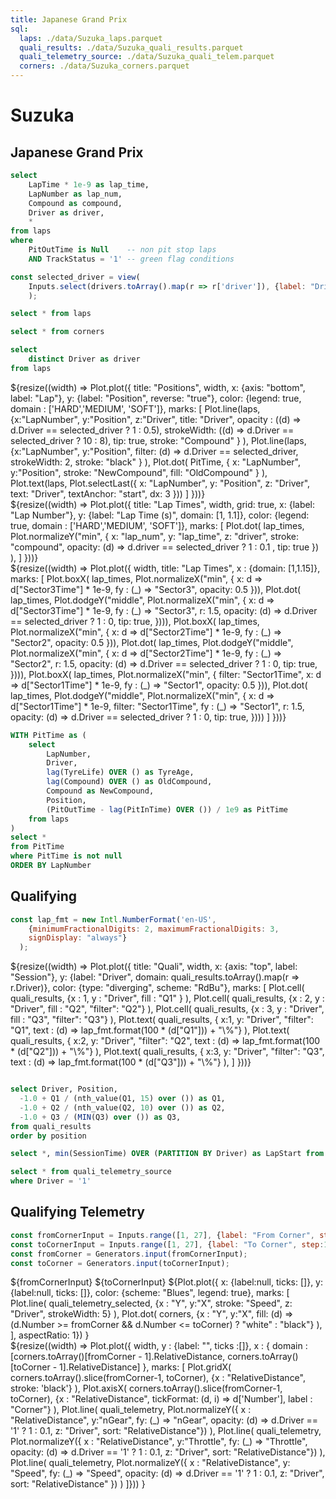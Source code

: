 ```yaml
---
title: Japanese Grand Prix
sql:
  laps: ./data/Suzuka_laps.parquet
  quali_results: ./data/Suzuka_quali_results.parquet
  quali_telemetry_source: ./data/Suzuka_quali_telem.parquet
  corners: ./data/Suzuka_corners.parquet
---
```


<div class="hero">
<h1> Suzuka </h1>
<h2> Japanese Grand Prix </h2>
</div>

```sql id=lap_times
select 
    LapTime * 1e-9 as lap_time, 
    LapNumber as lap_num, 
    Compound as compound, 
    Driver as driver, 
    *
from laps
where 
    PitOutTime is Null    -- non pit stop laps
    AND TrackStatus = '1' -- green flag conditions
```

```js
const selected_driver = view(
    Inputs.select(drivers.toArray().map(r => r['driver']), {label: "Driver:", value: 'VER'})
    );
```

```sql id=laps
select * from laps
```

```sql id=corners
select * from corners
```

```sql id=drivers
select 
    distinct Driver as driver
from laps
```

<div class="grid grid-cols-2">
<div class="card"> 
    ${resize((width) => Plot.plot({
        title: "Positions",
        width, 
        x: {axis: "bottom", label: "Lap"},
        y: {label: "Position", reverse: "true"},
        color: {legend: true, domain : ['HARD','MEDIUM', 'SOFT']},
        marks: [
            Plot.line(laps, 
              {x:"LapNumber", y:"Position", z:"Driver", title: "Driver",
              opacity : ((d) => d.Driver == selected_driver ? 1 : 0.5), 
              strokeWidth: ((d) => d.Driver == selected_driver ? 10 : 8), tip: true,
              stroke: "Compound"
              }
            ),
            Plot.line(laps, 
              {x:"LapNumber", y:"Position", 
              filter: (d) => d.Driver == selected_driver,
              strokeWidth: 2,
              stroke: "black"
              }
            ),
            Plot.dot(
              PitTime, {
                x: "LapNumber", y:"Position",
                stroke: "NewCompound", 
                fill: "OldCompound"
              }
            ),
            Plot.text(laps, Plot.selectLast({
              x: "LapNumber",
              y: "Position",
              z: "Driver",
              text: "Driver",
              textAnchor: "start",
              dx: 3
            }))
        ]
    }))}
</div>

<div class = "card">
<div>
${resize((width) => Plot.plot({
      title: "Lap Times",
      width,
      grid: true,
      x: {label: "Lap Number"},
      y: {label: "Lap Time (s)", domain: [1, 1.1]},
      color: {legend: true, domain : ['HARD','MEDIUM', 'SOFT']},
      marks: [
        Plot.dot(
            lap_times, 
            Plot.normalizeY("min", {
              x: "lap_num", y: "lap_time", z: "driver",
              stroke: "compound", 
              opacity: (d) => d.driver == selected_driver ? 1 : 0.1 ,
              tip: true
              })
        ), 
      ]
    }))}
</div>


</div>

<div class="card" style="grid-column: span 3; height: fit-content;"> 
  ${resize((width) => 
    Plot.plot({
      width, 
      title: "Lap Times",
      x : {domain: [1,1.15]},
      marks: [
        Plot.boxX(
          lap_times, 
          Plot.normalizeX("min", {
            x: d => d["Sector3Time"] * 1e-9, 
            fy : (_) => "Sector3",
            opacity: 0.5 
          })),
        Plot.dot(
          lap_times, 
          Plot.dodgeY("middle", 
            Plot.normalizeX("min", {
              x: d => d["Sector3Time"] * 1e-9, 
              fy : (_) => "Sector3",
              r: 1.5,
              opacity: (d) => d.Driver == selected_driver ? 1 : 0,
              tip: true,
          }))),
        Plot.boxX(
          lap_times, 
          Plot.normalizeX("min", {
            x: d => d["Sector2Time"] * 1e-9, 
            fy : (_) => "Sector2",
            opacity: 0.5 
          })),
      Plot.dot(
          lap_times, 
          Plot.dodgeY("middle", 
            Plot.normalizeX("min", {
              x: d => d["Sector2Time"] * 1e-9, 
              fy : (_) => "Sector2",
              r: 1.5,
              opacity: (d) => d.Driver == selected_driver ? 1 : 0,
              tip: true,
          }))), 
      Plot.boxX(
          lap_times, 
          Plot.normalizeX("min", {
            filter: "Sector1Time",
            x: d => d["Sector1Time"] * 1e-9, 
            fy : (_) => "Sector1",
            opacity: 0.5
          })),
      Plot.dot(
          lap_times, 
          Plot.dodgeY("middle", 
            Plot.normalizeX("min", {
              x: d => d["Sector1Time"] * 1e-9, 
              filter: "Sector1Time",
              fy : (_) => "Sector1",
              r: 1.5,
              opacity: (d) => d.Driver == selected_driver ? 1 : 0,
              tip: true,
          })))
      ]
    }))}
</div>

</div>


```sql id=PitTime
WITH PitTime as (
    select 
        LapNumber,
        Driver,
        lag(TyreLife) OVER () as TyreAge,
        lag(Compound) OVER () as OldCompound,
        Compound as NewCompound,
        Position,
        (PitOutTime - lag(PitInTime) OVER ()) / 1e9 as PitTime
    from laps
) 
select * 
from PitTime
where PitTime is not null
ORDER BY LapNumber
```

## Qualifying

```js
const lap_fmt = new Intl.NumberFormat('en-US', 
    {minimumFractionalDigits: 2, maximumFractionalDigits: 3, 
    signDisplay: "always"}
  );
```
<div class="grid grid-cols-2">
<div class="card"> 
    ${resize((width) => Plot.plot({
        title: "Quali",
        width, 
        x: {axis: "top", label: "Session"},
        y: {label: "Driver", domain: quali_results.toArray().map(r => r.Driver)},
        color: {type: "diverging", scheme: "RdBu"},
        marks: [
            Plot.cell(
              quali_results,
              {x : 1, y : "Driver",  fill : "Q1" }
            ),
            Plot.cell(
              quali_results,
              {x : 2, y : "Driver", fill : "Q2", "filter": "Q2"}
            ),
            Plot.cell(
              quali_results, 
              {x : 3, y : "Driver", fill : "Q3", "filter": "Q3"}
            ),
            Plot.text(
              quali_results,
              { x:1, y: "Driver", 
                "filter": "Q1",
                text : (d) => lap_fmt.format(100 * (d["Q1"])) + "\%"}
            ),
            Plot.text(
              quali_results,
              { x:2, y: "Driver",
                "filter": "Q2", 
                text : (d) => lap_fmt.format(100 * (d["Q2"])) + "\%"}
            ),
            Plot.text(
              quali_results,
              { x:3, y: "Driver", 
                "filter": "Q3",
                text : (d) => lap_fmt.format(100 * (d["Q3"])) + "\%"}
            ),
        ]
    }))}
  </div> 
</div>


```sql id=quali_results

select Driver, Position, 
  -1.0 + Q1 / (nth_value(Q1, 15) over ()) as Q1,
  -1.0 + Q2 / (nth_value(Q2, 10) over ()) as Q2,
  -1.0 + Q3 / (MIN(Q3) over ()) as Q3,
from quali_results
order by position
```

```sql id=quali_telemetry
select *, min(SessionTime) OVER (PARTITION BY Driver) as LapStart from quali_telemetry_source
```

```sql id=quali_telemetry_selected
select * from quali_telemetry_source
where Driver = '1'
```

## Qualifying Telemetry


```js
const fromCornerInput = Inputs.range([1, 27], {label: "From Corner", step:1, value: 1});
const toCornerInput = Inputs.range([1, 27], {label: "To Corner", step:1, value : 25});
const fromCorner = Generators.input(fromCornerInput);
const toCorner = Generators.input(toCornerInput);
```

<div>
  <div class="card">
  ${fromCornerInput}
  ${toCornerInput}
  ${Plot.plot({
        x: {label:null, ticks: []},
        y: {label:null, ticks: []},
        color: {scheme: "Blues", legend: true},
        marks: [
          Plot.line(
            quali_telemetry_selected, 
            {x : "Y", y:"X", stroke: "Speed", z: "Driver", strokeWidth: 5}
          ),
          Plot.dot(
            corners,
            {x : "Y", y:"X", 
            fill: (d) => (d.Number >= fromCorner && d.Number <= toCorner) ? "white" : "black"}
           ),
        ], 
      aspectRatio: 1})
    }
  </div>
  <div class="card"> 
  ${resize((width) => Plot.plot({
    width,
    y : {label: "", ticks :[]},
    x : { 
      domain : [corners.toArray()[fromCorner - 1].RelativeDistance, corners.toArray()[toCorner - 1].RelativeDistance]
    },
    marks: [
      Plot.gridX(
        corners.toArray().slice(fromCorner-1, toCorner), 
        {x : "RelativeDistance", stroke: 'black'}
      ),
      Plot.axisX(
        corners.toArray().slice(fromCorner-1, toCorner),
        {x : "RelativeDistance", tickFormat: (d, i) => d['Number'], label : "Corner"}
      ),
      Plot.line(
        quali_telemetry, 
        Plot.normalizeY({
          x : "RelativeDistance", y:"nGear", fy: (_) => "nGear",
          opacity: (d) => d.Driver == '1' ? 1 : 0.1,
          z: "Driver", sort: "RelativeDistance"})
    ), 
    Plot.line(
        quali_telemetry, 
        Plot.normalizeY({
          x : "RelativeDistance", y:"Throttle", fy: (_) => "Throttle",
          opacity: (d) => d.Driver == '1' ? 1 : 0.1,
          z: "Driver", sort: "RelativeDistance"})
    ),
    Plot.line(
        quali_telemetry,
        Plot.normalizeY({
          x : "RelativeDistance", y: "Speed", fy: (_) => "Speed",
          opacity: (d) => d.Driver == '1' ? 1 : 0.1,
          z: "Driver", sort: "RelativeDistance" })
    )
    ]}))
  }
  </div>
  
</div>
